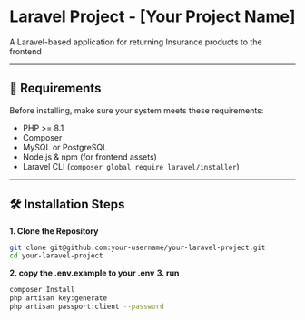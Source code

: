 # Laravel Project - [Your Project Name]

A Laravel-based application for returning Insurance products to the frontend

---

## 🚀 Requirements

Before installing, make sure your system meets these requirements:

- PHP >= 8.1
- Composer
- MySQL or PostgreSQL
- Node.js & npm (for frontend assets)
- Laravel CLI (`composer global require laravel/installer`)

---

## 🛠️ Installation Steps

**1. Clone the Repository**

```bash
git clone git@github.com:your-username/your-laravel-project.git
cd your-laravel-project
```
**2. copy the .env.example to your .env**
**3. run**
```bash
composer Install
php artisan key:generate
php artisan passport:client --password
